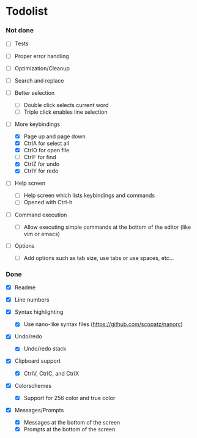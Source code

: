 # Todolist

### Not done

- [ ] Tests

- [ ] Proper error handling

- [ ] Optimization/Cleanup

- [ ] Search and replace

- [ ] Better selection
    - [ ] Double click selects current word
    - [ ] Triple click enables line selection

- [ ] More keybindings
    - [x] Page up and page down
    - [x] CtrlA for select all
    - [x] CtrlO for open file
    - [ ] CtrlF for find
    - [x] CtrlZ for undo
    - [x] CtrlY for redo

- [ ] Help screen
    - [ ] Help screen which lists keybindings and commands
    - [ ] Opened with Ctrl-h

- [ ] Command execution
    - [ ] Allow executing simple commands at the bottom of the editor 
      (like vim or emacs)

- [ ] Options
    - [ ] Add options such as tab size, use tabs or use spaces, etc...

### Done

- [x] Readme

- [x] Line numbers

- [x] Syntax highlighting
    - [x] Use nano-like syntax files (https://github.com/scopatz/nanorc)

- [x] Undo/redo
    - [x] Undo/redo stack

- [x] Clipboard support
    - [x] CtrlV, CtrlC, and CtrlX

- [x] Colorschemes
    - [x] Support for 256 color and true color

- [x] Messages/Prompts
    - [x] Messages at the bottom of the screen
    - [x] Prompts at the bottom of the screen
